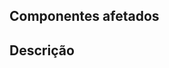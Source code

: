 <!--

Siga os passos abaixo para garantir que seu PR seja aprovado e que não existam erros.

- 📝 Use um título descritivo para o PR, caso esteja modificando ou adicionando um componente, inclua o mesmo no título.
- ✅ Tenha certeza de que testes foram adicionados ou modificados para atender à nova modificação.
- 🔍 Tenha certeza de que foi adicionada ou modificada a documentação no storybook referente à nova modificação.
- 🙏 Revise o seu próprio PR para ter certeza de que tudo foi corretamente realizado!

-->

## Componentes afetados

<!-- Caso existam componentes afetados, liste os mesmos aqui. Caso não existam pode remover essa seção. -->

## Descrição

<!-- Descreva a modificação ou adição que está sendo realizada -->
